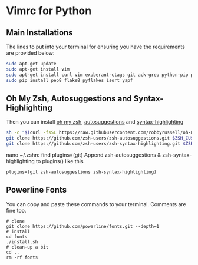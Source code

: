 # Vimrc for Python

## Main Installations
The lines to put into your terminal for ensuring you have the requirements are provided below:

```sh
sudo apt-get update
sudo apt-get install vim
sudo apt-get install curl vim exuberant-ctags git ack-grep python-pip python-fontforge terminator zsh zsh-syntax-highlighting zsh-theme-powerlevel9k powerline fonts-powerline golang tree
sudo pip install pep8 flake8 pyflakes isort yapf
```
## Oh My Zsh, Autosuggestions and Syntax-Highlighting
Then you can install [oh my zsh](https://github.com/robbyrussell/oh-my-zsh), [autosuggestions](https://github.com/zsh-users/zsh-autosuggestions) and [syntax-highlighting](https://github.com/zsh-users/zsh-syntax-highlighting)

```sh
sh -c "$(curl -fsSL https://raw.githubusercontent.com/robbyrussell/oh-my-zsh/master/tools/install.sh)"
git clone https://github.com/zsh-users/zsh-autosuggestions.git $ZSH_CUSTOM/plugins/zsh-autosuggestions
git clone https://github.com/zsh-users/zsh-syntax-highlighting.git $ZSH_CUSTOM/plugins/zsh-syntax-highlighting
```

nano ~/.zshrc find plugins=(git)
Append zsh-autosuggestions & zsh-syntax-highlighting to plugins() like this
```
plugins=(git zsh-autosuggestions zsh-syntax-highlighting)
```

## Powerline Fonts
You can copy and paste these commands to your terminal. Comments are fine too.
```
# clone
git clone https://github.com/powerline/fonts.git --depth=1
# install
cd fonts
./install.sh
# clean-up a bit
cd ..
rm -rf fonts
```



